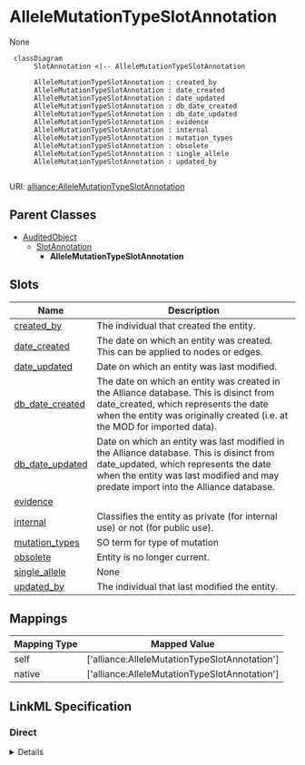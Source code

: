 # AlleleMutationTypeSlotAnnotation

None


```mermaid
 classDiagram
      SlotAnnotation <|-- AlleleMutationTypeSlotAnnotation
      
      AlleleMutationTypeSlotAnnotation : created_by
      AlleleMutationTypeSlotAnnotation : date_created
      AlleleMutationTypeSlotAnnotation : date_updated
      AlleleMutationTypeSlotAnnotation : db_date_created
      AlleleMutationTypeSlotAnnotation : db_date_updated
      AlleleMutationTypeSlotAnnotation : evidence
      AlleleMutationTypeSlotAnnotation : internal
      AlleleMutationTypeSlotAnnotation : mutation_types
      AlleleMutationTypeSlotAnnotation : obsolete
      AlleleMutationTypeSlotAnnotation : single_allele
      AlleleMutationTypeSlotAnnotation : updated_by
      

```



URI: [alliance:AlleleMutationTypeSlotAnnotation](http://alliancegenome.org/AlleleMutationTypeSlotAnnotation)


## Parent Classes

* [AuditedObject](AuditedObject.md)
    * [SlotAnnotation](SlotAnnotation.md)
        * **AlleleMutationTypeSlotAnnotation**




<!-- no inheritance hierarchy -->


## Slots

| Name | Description  |
| ---  | ---  |
| [created_by](created_by.md) | The individual that created the entity. |
| [date_created](date_created.md) | The date on which an entity was created. This can be applied to nodes or edges. |
| [date_updated](date_updated.md) | Date on which an entity was last modified. |
| [db_date_created](db_date_created.md) | The date on which an entity was created in the Alliance database.  This is disinct from date_created, which represents the date when the entity was originally created (i.e. at the MOD for imported data). |
| [db_date_updated](db_date_updated.md) | Date on which an entity was last modified in the Alliance database.  This is disinct from date_updated, which represents the date when the entity was last modified and may predate import into the Alliance database. |
| [evidence](evidence.md) |  |
| [internal](internal.md) | Classifies the entity as private (for internal use) or not (for public use). |
| [mutation_types](mutation_types.md) | SO term for type of mutation |
| [obsolete](obsolete.md) | Entity is no longer current. |
| [single_allele](single_allele.md) | None |
| [updated_by](updated_by.md) | The individual that last modified the entity. |


## Mappings

| Mapping Type | Mapped Value |
| ---  | ---  |
| self | ['alliance:AlleleMutationTypeSlotAnnotation'] |
| native | ['alliance:AlleleMutationTypeSlotAnnotation'] |




## LinkML Specification

<!-- TODO: investigate https://stackoverflow.com/questions/37606292/how-to-create-tabbed-code-blocks-in-mkdocs-or-sphinx -->

### Direct

<details>
```yaml
name: AlleleMutationTypeSlotAnnotation
from_schema: https://github.com/alliance-genome/agr_curation_schema/src/schema/allele
is_a: SlotAnnotation
slots:
- single_allele
- mutation_types
slot_usage:
  single_allele:
    name: single_allele
    domain_of:
    - AlleleDatabaseStatusSlotAnnotation
    - AlleleFullNameSlotAnnotation
    - AlleleFunctionalImpactSlotAnnotation
    - AlleleGermlineTransmissionStatusSlotAnnotation
    - AlleleInheritanceModeSlotAnnotation
    - AlleleMolecularMutationSlotAnnotation
    - AlleleMutationTypeSlotAnnotation
    - AlleleNomenclatureEventSlotAnnotation
    - AlleleNoteSlotAnnotation
    - AlleleSecondaryIdSlotAnnotation
    - AlleleSymbolSlotAnnotation
    - AlleleSynonymSlotAnnotation
    - AffectedGenomicModelComponent
    required: true

```
</details>

### Induced

<details>
```yaml
name: AlleleMutationTypeSlotAnnotation
from_schema: https://github.com/alliance-genome/agr_curation_schema/src/schema/allele
is_a: SlotAnnotation
slot_usage:
  single_allele:
    name: single_allele
    domain_of:
    - AlleleDatabaseStatusSlotAnnotation
    - AlleleFullNameSlotAnnotation
    - AlleleFunctionalImpactSlotAnnotation
    - AlleleGermlineTransmissionStatusSlotAnnotation
    - AlleleInheritanceModeSlotAnnotation
    - AlleleMolecularMutationSlotAnnotation
    - AlleleMutationTypeSlotAnnotation
    - AlleleNomenclatureEventSlotAnnotation
    - AlleleNoteSlotAnnotation
    - AlleleSecondaryIdSlotAnnotation
    - AlleleSymbolSlotAnnotation
    - AlleleSynonymSlotAnnotation
    - AffectedGenomicModelComponent
    required: true
attributes:
  single_allele:
    name: single_allele
    from_schema: https://github.com/alliance-genome/agr_curation_schema/src/schema/allele
    multivalued: false
    alias: single_allele
    owner: AlleleMutationTypeSlotAnnotation
    domain_of:
    - AlleleDatabaseStatusSlotAnnotation
    - AlleleFullNameSlotAnnotation
    - AlleleFunctionalImpactSlotAnnotation
    - AlleleGermlineTransmissionStatusSlotAnnotation
    - AlleleInheritanceModeSlotAnnotation
    - AlleleMolecularMutationSlotAnnotation
    - AlleleMutationTypeSlotAnnotation
    - AlleleNomenclatureEventSlotAnnotation
    - AlleleNoteSlotAnnotation
    - AlleleSecondaryIdSlotAnnotation
    - AlleleSymbolSlotAnnotation
    - AlleleSynonymSlotAnnotation
    - AffectedGenomicModelComponent
    range: Allele
    required: true
  mutation_types:
    name: mutation_types
    description: SO term for type of mutation
    from_schema: https://github.com/alliance-genome/agr_curation_schema/src/schema/allele
    domain: AlleleMutationTypeSlotAnnotation
    multivalued: true
    alias: mutation_types
    owner: AlleleMutationTypeSlotAnnotation
    domain_of:
    - AlleleMutationTypeSlotAnnotation
    range: SOTerm
    required: true
  evidence:
    name: evidence
    description: ''
    from_schema: https://github.com/alliance-genome/agr_curation_schema/src/schema/reference
    multivalued: true
    alias: evidence
    owner: AlleleMutationTypeSlotAnnotation
    domain_of:
    - AlleleGenerationMethodAssociation
    - Note
    - SlotAnnotation
    - Association
    range: InformationContentEntity
  created_by:
    name: created_by
    description: The individual that created the entity.
    from_schema: https://github.com/alliance-genome/agr_curation_schema/core.yaml
    domain: AuditedObject
    multivalued: false
    alias: created_by
    owner: AlleleMutationTypeSlotAnnotation
    domain_of:
    - AuditedObject
    range: Person
  date_created:
    name: date_created
    description: The date on which an entity was created. This can be applied to nodes
      or edges.
    from_schema: https://github.com/alliance-genome/agr_curation_schema/core.yaml
    aliases:
    - creation_date
    exact_mappings:
    - dct:createdOn
    - WIKIDATA_PROPERTY:P577
    alias: date_created
    owner: AlleleMutationTypeSlotAnnotation
    domain_of:
    - AuditedObject
    - AuditedObjectDTO
    range: datetime
  updated_by:
    name: updated_by
    description: The individual that last modified the entity.
    from_schema: https://github.com/alliance-genome/agr_curation_schema/core.yaml
    domain: AuditedObject
    multivalued: false
    alias: updated_by
    owner: AlleleMutationTypeSlotAnnotation
    domain_of:
    - AuditedObject
    range: Person
  date_updated:
    name: date_updated
    description: Date on which an entity was last modified.
    from_schema: https://github.com/alliance-genome/agr_curation_schema/core.yaml
    aliases:
    - date_last_modified
    alias: date_updated
    owner: AlleleMutationTypeSlotAnnotation
    domain_of:
    - AuditedObject
    - AuditedObjectDTO
    range: datetime
  db_date_created:
    name: db_date_created
    description: The date on which an entity was created in the Alliance database.  This
      is disinct from date_created, which represents the date when the entity was
      originally created (i.e. at the MOD for imported data).
    from_schema: https://github.com/alliance-genome/agr_curation_schema/core.yaml
    alias: db_date_created
    owner: AlleleMutationTypeSlotAnnotation
    domain_of:
    - AuditedObject
    - AuditedObjectDTO
    range: datetime
  db_date_updated:
    name: db_date_updated
    description: Date on which an entity was last modified in the Alliance database.  This
      is disinct from date_updated, which represents the date when the entity was
      last modified and may predate import into the Alliance database.
    from_schema: https://github.com/alliance-genome/agr_curation_schema/core.yaml
    alias: db_date_updated
    owner: AlleleMutationTypeSlotAnnotation
    domain_of:
    - AuditedObject
    - AuditedObjectDTO
    range: datetime
  internal:
    name: internal
    description: Classifies the entity as private (for internal use) or not (for public
      use).
    notes:
    - Default value is true.
    from_schema: https://github.com/alliance-genome/agr_curation_schema/core.yaml
    alias: internal
    owner: AlleleMutationTypeSlotAnnotation
    domain_of:
    - AuditedObject
    - AuditedObjectDTO
    range: boolean
    required: true
  obsolete:
    name: obsolete
    description: Entity is no longer current.
    notes:
    - Obsolete entities are preserved in the database for posterity but should not
      be publicly displayed.
    from_schema: https://github.com/alliance-genome/agr_curation_schema/core.yaml
    alias: obsolete
    owner: AlleleMutationTypeSlotAnnotation
    domain_of:
    - AuditedObject
    - AuditedObjectDTO
    range: boolean

```
</details>